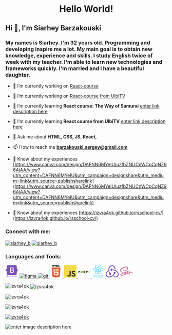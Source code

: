 <h1 align="center">Hello World!</h1>



<h2>Hi 👋, I'm Siarhey Barzakouski </h2>

<h3>My names is Siarhey. I'm 32 years old. Programming  and developing inspire me a lot. 
My main goal is to obtain new knowledge, experience and skills. I study English twice of week with my teacher. I'm able to learn new technologies and frameworks quickly.
I'm married and I have a beautiful daughter.</h3>  
 
- 🔭 I’m currently working on [React-course](https://github.com/Izvra4ok/React-course)  

- 🔭 I’m currently working on [React-course from UlbiTV](https://github.com/Izvra4ok/react-course-from-ulbi)  

- 🌱 I’m currently learning **React course: The Way of Samurai**  [enter link description here](https://youtube.com/playlist?list=PLcvhF2Wqh7DNVy1OCUpG3i5lyxyBWhGZ8)

- 🌱 I’m currently learning **React course from UlbiTV**  [enter link description here](https://youtube.com/playlist?list=PL6DxKON1uLOHya4bDIynPTCwZHrezUlFs)
  
- 💬 Ask me about **HTML, CSS, JS, React,**  
  
- 📫 How to reach me **barzakouski.sergey@gmail.com**  
  
- 📄 Know about my experiences [https://www.canva.com/design/DAFNN6MYeIU/uzfbZNUCnWCpCqNZ96AjAA/view?utm_content=DAFNN6MYeIU&utm_campaign=designshare&utm_medium=link&utm_source=publishsharelink](https://www.canva.com/design/DAFNN6MYeIU/uzfbZNUCnWCpCqNZ96AjAA/view?utm_content=DAFNN6MYeIU&utm_campaign=designshare&utm_medium=link&utm_source=publishsharelink)

- 📄 Know about my experiences [https://izvra4ok.github.io/rsschool-cv/](https://izvra4ok.github.io/rsschool-cv/)  
  
 
<h3 align="left">Connect with me:</h3>  
<p align="left">  
<a href="https://instagram.com/barzakouski.sergey" target="blank"><img align="center" src="https://raw.githubusercontent.com/rahuldkjain/github-profile-readme-generator/master/src/images/icons/Social/instagram.svg" alt="siarhey_b" height="30" width="40" /></a>  
 <a href="https://t.me/siarhey_b" target="blank"><img align="center" src="https://encrypted-tbn0.gstatic.com/images?q=tbn:ANd9GcRra1H90-2G9T2togC3hlgOkpGrxoWaUXu6_Q7h_AuFd599S7KuNvCBQT7tnR50i0MNTVE&usqp=CAU" alt="siarhey_b" height="40" width="40" /></a>  
</p>  

<h3 align="left">Languages and Tools:</h3>  
<p align="left"> <a href="https://getbootstrap.com" target="_blank" rel="noreferrer"> <img src="https://raw.githubusercontent.com/devicons/devicon/master/icons/bootstrap/bootstrap-plain-wordmark.svg" alt="bootstrap" width="40" height="40"/> </a> <a href="https://www.figma.com/" target="_blank" rel="noreferrer"> <img src="https://www.vectorlogo.zone/logos/figma/figma-icon.svg" alt="figma" width="40" height="40"/> </a> <a href="https://git-scm.com/" target="_blank" rel="noreferrer"> <img src="https://www.vectorlogo.zone/logos/git-scm/git-scm-icon.svg" alt="git" width="40" height="40"/> </a> <a href="https://www.w3.org/html/" target="_blank" rel="noreferrer"> <img src="https://raw.githubusercontent.com/devicons/devicon/master/icons/html5/html5-original-wordmark.svg" alt="html5" width="40" height="40"/> </a> <a href="https://developer.mozilla.org/en-US/docs/Web/JavaScript" target="_blank" rel="noreferrer"> <img src="https://raw.githubusercontent.com/devicons/devicon/master/icons/javascript/javascript-original.svg" alt="javascript" width="40" height="40"/> </a> <a href="https://nodejs.org" target="_blank" rel="noreferrer"> <img src="https://raw.githubusercontent.com/devicons/devicon/master/icons/nodejs/nodejs-original-wordmark.svg" alt="nodejs" width="40" height="40"/> </a> <a href="https://reactjs.org/" target="_blank" rel="noreferrer"> <img src="https://raw.githubusercontent.com/devicons/devicon/master/icons/react/react-original-wordmark.svg" alt="react" width="40" height="40"/> </a> <a href="https://redux.js.org" target="_blank" rel="noreferrer"> <img src="https://raw.githubusercontent.com/devicons/devicon/master/icons/redux/redux-original.svg" alt="redux" width="40" height="40"/> </a> <a href="https://sass-lang.com" target="_blank" rel="noreferrer"> <img src="https://raw.githubusercontent.com/devicons/devicon/master/icons/sass/sass-original.svg" alt="sass" width="40" height="40"/> </a> </p>  
  
<p><img align="left" src="https://github-readme-stats.vercel.app/api/top-langs?username=izvra4ok&show_icons=true&locale=en&layout=compact" alt="izvra4ok" /></p>  
  
<p>&nbsp;<img align="center" src="https://github-readme-stats.vercel.app/api?username=izvra4ok&show_icons=true&locale=en" alt="izvra4ok" /></p>  
  
<p><img align="center" src="https://github-readme-streak-stats.herokuapp.com/?user=izvra4ok&" alt="izvra4ok" /></p>

<p align="left"> <img src="https://komarev.com/ghpvc/?username=izvra4ok&label=Profile%20views&color=0e75b6&style=flat" alt="izvra4ok" /> </p>  
  
<p align="left"> <a href="https://github.com/ryo-ma/github-profile-trophy"><img src="https://github-profile-trophy.vercel.app/?username=izvra4ok" alt="izvra4ok" /></a> </p>  

![enter image description here](https://www.wallpaperup.com/uploads/wallpapers/2014/12/27/567017/3aa6db38016e849e6fd6405250426480-700.jpg)
